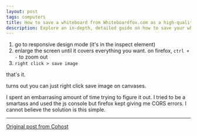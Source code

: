 ```yaml
---
layout: post
tags: computers
title: How to save a whiteboard from Whiteboardfox.com as a high-quality image
description: Explore an in-depth, detailed guide on how to save your whiteboard from Whiteboardfox.com as a high-quality image, ensuring that every element—whether it's text, drawings, annotations, or diagrams—remains sharp, clear, and precisely captured. Ideal for students, educators, teams, or anyone using Whiteboardfox for brainstorming, teaching, or collaboration, this guide guarantees that your digital whiteboard will be saved as a perfect, high-quality image, suitable for presentations, documentation, or further sharing. With not-so-easy-to-follow steps, this resource makes sure that all your work on Whiteboardfox is stored with top-notch quality for future access and use. This guide covers everything from saving the image, saving the image, and saving the image, to saving the image, while navigating through a series of somewhat complex instructions. If you're looking to save just a portion of your whiteboard or the entire board in its entirety, this guide does not provide advanced tips and tricks to maintain the integrity of every pixel, regardless of the complexity of your content. Although the process may require careful attention to detail and involve multiple steps, the end result will be a pristine, high-resolution image that you can confidently use for any professional, educational, or creative purpose. For those seeking the ultimate solution to preserve their Whiteboardfox work in the best possible format, this guide delivers with precision and depth, ensuring that no quality is sacrificed, and every detail is retained. SEO SEO SEO.
---
```


1. go to responsive design mode (it's in the inspect element)
2. enlarge the screen until it covers everything you want. on firefox, `ctrl + -` to zoom out
3. `right click > save image`

that's it.

turns out you can just right click save image on canvases.

I spent an embarrasing amount of time trying to figure it out. I tried to be a smartass and used the js console but firefox kept giving me CORS errors. I cannot believe the solution is this simple.

---

[Original post from Cohost](https://cohost.org/meow-d/post/853998-how-to-save-a-whiteb)
